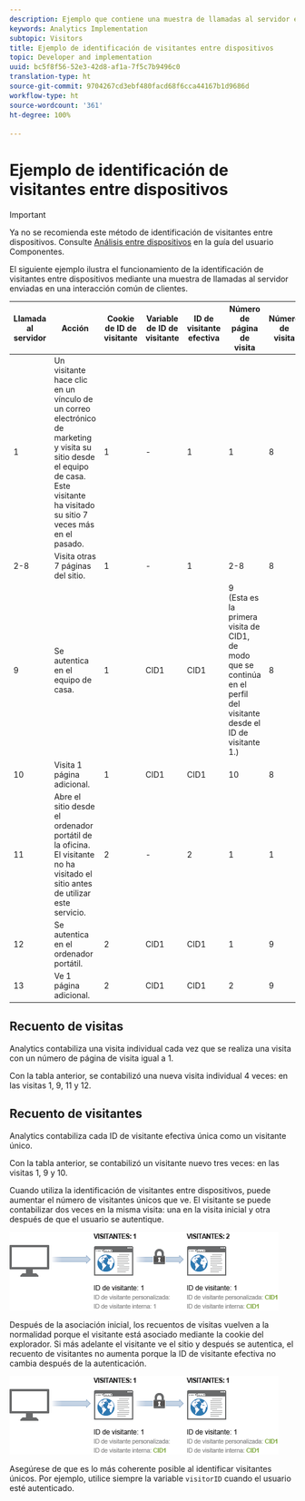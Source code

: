```yaml
---
description: Ejemplo que contiene una muestra de llamadas al servidor enviadas en una interacción de cliente habitual.
keywords: Analytics Implementation
subtopic: Visitors
title: Ejemplo de identificación de visitantes entre dispositivos
topic: Developer and implementation
uuid: bc5f8f56-52e3-42d8-af1a-7f5c7b9496c0
translation-type: ht
source-git-commit: 9704267cd3ebf480facd68f6cca44167b1d9686d
workflow-type: ht
source-wordcount: '361'
ht-degree: 100%

---
```



# Ejemplo de identificación de visitantes entre dispositivos

>[!IMPORTANT]
>
>Ya no se recomienda este método de identificación de visitantes entre dispositivos. Consulte [Análisis entre dispositivos](/help/components/cda/overview.md) en la guía del usuario Componentes.

El siguiente ejemplo ilustra el funcionamiento de la identificación de visitantes entre dispositivos mediante una muestra de llamadas al servidor enviadas en una interacción común de clientes.

| Llamada al servidor | Acción | Cookie de ID de visitante | Variable de ID de visitante | ID de visitante efectiva | Número de página de visita | Número de visita |
|--- |--- |--- |--- |--- |--- |--- |
| 1 | Un visitante hace clic en un vínculo de un correo electrónico de marketing y visita su sitio desde el equipo de casa. Este visitante ha visitado su sitio 7 veces más en el pasado. | 1 | - | 1 | 1 | 8 |
| 2-8 | Visita otras 7 páginas del sitio. | 1 | - | 1 | 2-8 | 8 |
| 9 | Se autentica en el equipo de casa. | 1 | CID1 | CID1 | 9 <br>(Esta es la primera visita de CID1, de modo que se continúa en el perfil del visitante desde el ID de visitante 1.) | 8 |
| 10 | Visita 1 página adicional. | 1 | CID1 | CID1 | 10 | 8 |
| 11 | Abre el sitio desde el ordenador portátil de la oficina. El visitante no ha visitado el sitio antes de utilizar este servicio. | 2 | - | 2 | 1 | 1 |
| 12 | Se autentica en el ordenador portátil. | 2 | CID1 | CID1 | 1 | 9 |
| 13 | Ve 1 página adicional. | 2 | CID1 | CID1 | 2 | 9 |

## Recuento de visitas

Analytics contabiliza una visita individual cada vez que se realiza una visita con un número de página de visita igual a 1.

Con la tabla anterior, se contabilizó una nueva visita individual 4 veces: en las visitas 1, 9, 11 y 12.

## Recuento de visitantes

Analytics contabiliza cada ID de visitante efectiva única como un visitante único.

Con la tabla anterior, se contabilizó un visitante nuevo tres veces: en las visitas 1, 9 y 10.

Cuando utiliza la identificación de visitantes entre dispositivos, puede aumentar el número de visitantes únicos que ve. El visitante se puede contabilizar dos veces en la misma visita: una en la visita inicial y otra después de que el usuario se autentique.

![](assets/visitors.png)

Después de la asociación inicial, los recuentos de visitas vuelven a la normalidad porque el visitante está asociado mediante la cookie del explorador. Si más adelante el visitante ve el sitio y después se autentica, el recuento de visitantes no aumenta porque la ID de visitante efectiva no cambia después de la autenticación.

![](assets/visitors_2.png)

Asegúrese de que es lo más coherente posible al identificar visitantes únicos. Por ejemplo, utilice siempre la variable `visitorID` cuando el usuario esté autenticado.
